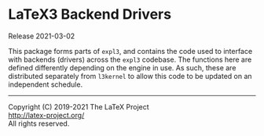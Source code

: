 LaTeX3 Backend Drivers
======================

Release 2021-03-02

This package forms parts of `expl3`, and contains the code used to interface
with backends (drivers) across the `expl3` codebase. The functions here are
defined differently depending on the engine in use. As such, these are
distributed separately from `l3kernel` to allow this code to be updated
on an independent schedule.

-----

<p>Copyright (C) 2019-2021 The LaTeX Project <br />
<a href="http://latex-project.org/">http://latex-project.org/</a> <br />
All rights reserved.</p>

